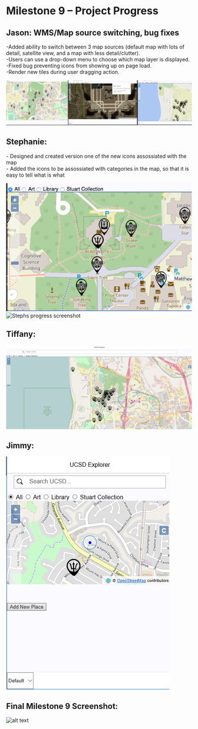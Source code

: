 <h1> Milestone 9 – Project Progress </h1>

<h2> Jason: WMS/Map source switching, bug fixes </h2>
<p> 
  -Added ability to switch between 3 map sources (default map with lots of detail, satellite view, and a map with less detail/clutter). <br />
  -Users can use a drop-down menu to choose which map layer is displayed.  <br />
  -Fixed bug preventing icons from showing up on page load.  <br />
  -Render new tiles during user dragging action.
</p>

![alt text][jason_update]


<h2> Stephanie:  </h2>
<p> 
	- Designed and created version one of the new icons assossiated with the map <br>
	- Added the icons to be assossiated with categories in the map, so that it is easy to tell what is what
	</p>

![Icons Design][steph_update] 
![Stephs progress screenshot][steph_update1]

<h2> Tiffany:  </h2>
<p> 
</p>

![alt text][tiffany_update]

<h2> Jimmy:  </h2>
<p>
</p>

![alt text][jimmy_update]



<h2> Final Milestone 9 Screenshot: </h2>

![alt text][final_update]

[jason_update]: ../images/milestone9/jason.png "Jason's Screenshot"
[jimmy_update]: ../images/milestone9/jimmy.png "Jimmy's Screenshot"
[steph_update]: ../images/milestone9/stephanie.png "Stephanie's Screenshot"
[steph_update1]: ../images/milestone9/iconsdesign1.png "Stephanie's Screenshot"
[tiffany_update]: ../images/milestone9/tiffany.png "Tiffany's Screenshot"
[final_update]: ../images/milestone9/final.png "Final Screenshot"
